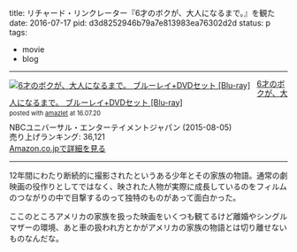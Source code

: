 title: リチャード・リンクレーター『6才のボクが、大人になるまで。』を観た
date: 2016-07-17
pid: d3d8252946b79a7e813983ea76302d2d
status: p
tags:
- movie
- blog
---

<div class="amazlet-box" style="margin-bottom:0px;"><div class="amazlet-image" style="float:left;margin:0px 12px 1px 0px;"><a href="http://www.amazon.co.jp/exec/obidos/ASIN/B00RGDPCAM/dotimpact-22/ref=nosim/" name="amazletlink" target="_blank"><img src="http://ecx.images-amazon.com/images/I/61B9f8fL72L._SL160_.jpg" alt="6才のボクが、大人になるまで。 ブルーレイ+DVDセット [Blu-ray]" style="border: none;" /></a></div><div class="amazlet-info" style="line-height:120%; margin-bottom: 10px"><div class="amazlet-name" style="margin-bottom:10px;line-height:120%"><a href="http://www.amazon.co.jp/exec/obidos/ASIN/B00RGDPCAM/dotimpact-22/ref=nosim/" name="amazletlink" target="_blank">6才のボクが、大人になるまで。 ブルーレイ+DVDセット [Blu-ray]</a><div class="amazlet-powered-date" style="font-size:80%;margin-top:5px;line-height:120%">posted with <a href="http://www.amazlet.com/" title="amazlet" target="_blank">amazlet</a> at 16.07.20</div></div><div class="amazlet-detail">NBCユニバーサル・エンターテイメントジャパン (2015-08-05)<br />売り上げランキング: 36,121<br /></div><div class="amazlet-sub-info" style="float: left;"><div class="amazlet-link" style="margin-top: 5px"><a href="http://www.amazon.co.jp/exec/obidos/ASIN/B00RGDPCAM/dotimpact-22/ref=nosim/" name="amazletlink" target="_blank">Amazon.co.jpで詳細を見る</a></div></div></div><div class="amazlet-footer" style="clear: left"></div></div>

---- 

12年間にわたり断続的に撮影されたというある少年とその家族の物語。通常の劇映画の役作りとしてではなく、映された人物が実際に成長しているのをフィルムのつながりの中で目撃するのって独特のものがあって面白かった。

ここのところアメリカの家族を扱った映画をいくつも観てるけど離婚やシングルマザーの環境、あと車の扱われ方とかがアメリカの家族の物語とは切り離せないものなんだな。